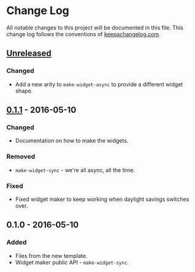 # Change Log
All notable changes to this project will be documented in this file. This change log follows the conventions of [keepachangelog.com](http://keepachangelog.com/).

## [Unreleased]
### Changed
- Add a new arity to `make-widget-async` to provide a different widget shape.

## [0.1.1] - 2016-05-10
### Changed
- Documentation on how to make the widgets.

### Removed
- `make-widget-sync` - we're all async, all the time.

### Fixed
- Fixed widget maker to keep working when daylight savings switches over.

## 0.1.0 - 2016-05-10
### Added
- Files from the new template.
- Widget maker public API - `make-widget-sync`.

[Unreleased]: https://github.com/your-name/alexa-tv/compare/0.1.1...HEAD
[0.1.1]: https://github.com/your-name/alexa-tv/compare/0.1.0...0.1.1
